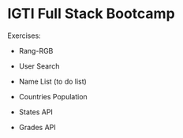 # IGTI Full Stack Bootcamp

Exercises:

- Rang-RGB
- User Search
- Name List (to do list)
- Countries Population

- States API
- Grades API
